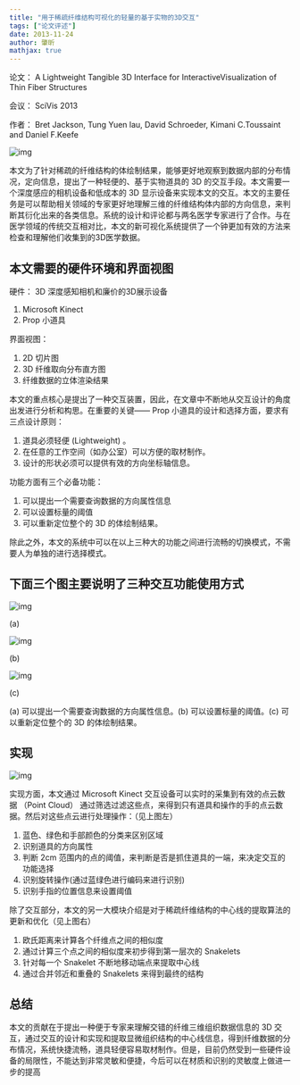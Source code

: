 ```yaml
---
title: "用于稀疏纤维结构可视化的轻量的基于实物的3D交互"
tags: ["论文评述"]
date: 2013-11-24
author: 肇昕
mathjax: true
---
```




论文： A Lightweight Tangible 3D Interface for InteractiveVisualization of  Thin Fiber Structures

会议： SciVis 2013

作者： Bret Jackson, Tung Yuen lau, David Schroeder, Kimani C.Toussaint and Daniel F.Keefe



![img](http://www.cad.zju.edu.cn/home/vagblog/wp-content/uploads/2013/11/%E5%9B%BE%E7%89%8711.png)



本文为了针对稀疏的纤维结构的体绘制结果，能够更好地观察到数据内部的分布情况，定向信息，提出了一种轻便的、基于实物道具的 3D 的交互手段。本文需要一个深度感应的相机设备和低成本的 3D 显示设备来实现本文的交互。本文的主要任务是可以帮助相关领域的专家更好地理解三维的纤维结构体内部的方向信息，来判断其衍化出来的各类信息。系统的设计和评论都与两名医学专家进行了合作。与在医学领域的传统交互相对比，本文的新可视化系统提供了一个钟更加有效的方法来检查和理解他们收集到的3D医学数据。



## 本文需要的硬件环境和界面视图

硬件： 3D 深度感知相机和廉价的3D展示设备

1. Microsoft Kinect
2. Prop 小道具

界面视图：

1. 2D 切片图
2. 3D 纤维取向分布直方图
3. 纤维数据的立体渲染结果



本文的重点核心是提出了一种交互装置，因此，在文章中不断地从交互设计的角度出发进行分析和构思。在重要的关键—— Prop 小道具的设计和选择方面，要求有三点设计原则：

1. 道具必须轻便 (Lightweight) 。
2. 在任意的工作空间（如办公室）可以方便的取材制作。
3. 设计的形状必须可以提供有效的方向坐标轴信息。

功能方面有三个必备功能：

1. 可以提出一个需要查询数据的方向属性信息
2. 可以设置标量的阈值
3. 可以重新定位整个的 3D 的体绘制结果。

除此之外，本文的系统中可以在以上三种大的功能之间进行流畅的切换模式，不需要人为单独的进行选择模式。



## 下面三个图主要说明了三种交互功能使用方式



![img](http://www.cad.zju.edu.cn/home/vagblog/wp-content/uploads/2013/11/%E5%9B%BE%E7%89%872.png)

(a)



![img](http://www.cad.zju.edu.cn/home/vagblog/wp-content/uploads/2013/11/%E5%9B%BE%E7%89%873.png)

(b)



![img](http://www.cad.zju.edu.cn/home/vagblog/wp-content/uploads/2013/11/%E5%9B%BE%E7%89%874.png)

(c)



(a) 可以提出一个需要查询数据的方向属性信息。(b) 可以设置标量的阈值。(c) 可以重新定位整个的 3D 的体绘制结果。



## 实现



![img](http://www.cad.zju.edu.cn/home/vagblog/wp-content/uploads/2013/11/%E5%9B%BE%E7%89%875.png)



实现方面，本文通过 Microsoft Kinect 交互设备可以实时的采集到有效的点云数据 （Point Cloud） 通过筛选过滤这些点，来得到只有道具和操作的手的点云数据。然后对这些点云进行处理操作：（见上图左）

1. 蓝色、绿色和手部颜色的分类来区别区域
2. 识别道具的方向属性
3. 判断 2cm 范围内的点的阈值，来判断是否是抓住道具的一端，来决定交互的功能选择
4. 识别旋转操作(通过蓝绿色进行编码来进行识别)
5. 识别手指的位置信息来设置阈值

除了交互部分，本文的另一大模块介绍是对于稀疏纤维结构的中心线的提取算法的更新和优化（见上图右）

1. 欧氏距离来计算各个纤维点之间的相似度
2. 通过计算三个点之间的相似度来初步得到第一层次的 Snakelets
3. 针对每一个 Snakelet 不断地移动端点来提取中心线
4. 通过合并邻近和重叠的 Snakelets 来得到最终的结构



## 总结



本文的贡献在于提出一种便于专家来理解交错的纤维三维组织数据信息的 3D 交互，通过交互的设计和实现和提取显微组织结构的中心线信息，得到纤维数据的分布情况，系统快捷流畅，道具轻便容易取材制作。但是，目前仍然受到一些硬件设备的局限性，不能达到非常灵敏和便捷，今后可以在材质和识别的灵敏度上做进一步的提高











